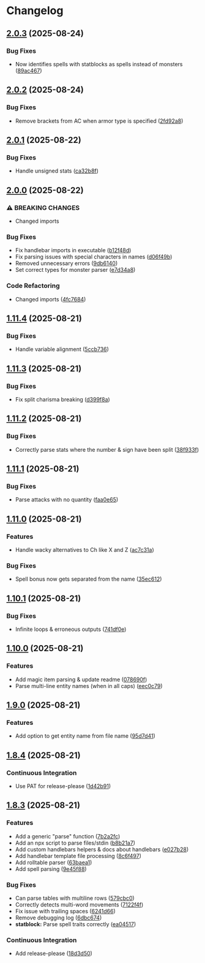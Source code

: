 # Changelog

## [2.0.3](https://github.com/ashleytowner/shadowdark-parser/compare/v2.0.2...v2.0.3) (2025-08-24)


### Bug Fixes

* Now identifies spells with statblocks as spells instead of monsters ([89ac467](https://github.com/ashleytowner/shadowdark-parser/commit/89ac467128c2298ee8e5cd0360ca1a0327c2e85d))

## [2.0.2](https://github.com/ashleytowner/shadowdark-parser/compare/v2.0.1...v2.0.2) (2025-08-24)


### Bug Fixes

* Remove brackets from AC when armor type is specified ([2fd92a8](https://github.com/ashleytowner/shadowdark-parser/commit/2fd92a8db81b883e4a57877343a25002b5771e92))

## [2.0.1](https://github.com/ashleytowner/shadowdark-parser/compare/v2.0.0...v2.0.1) (2025-08-22)


### Bug Fixes

* Handle unsigned stats ([ca32b8f](https://github.com/ashleytowner/shadowdark-parser/commit/ca32b8fc2674df90540d1b8e7453d96ab5ceebf6))

## [2.0.0](https://github.com/ashleytowner/shadowdark-parser/compare/v1.11.4...v2.0.0) (2025-08-22)


### ⚠ BREAKING CHANGES

* Changed imports

### Bug Fixes

* Fix handlebar imports in executable ([b12f48d](https://github.com/ashleytowner/shadowdark-parser/commit/b12f48d5f1f0ab86588245e227aa43dd4d4d8c1f))
* Fix parsing issues with special characters in names ([d06f49b](https://github.com/ashleytowner/shadowdark-parser/commit/d06f49b8a758256dd82f4a2466260e7d74e7e6fa))
* Removed unnecessary errors ([9db6140](https://github.com/ashleytowner/shadowdark-parser/commit/9db6140b5674e9dc31b247a0520459e1d7bd3c85))
* Set correct types for monster parser ([e7d34a8](https://github.com/ashleytowner/shadowdark-parser/commit/e7d34a819f36ad3e8eb3ab1a153c09352d3c0dc7))


### Code Refactoring

* Changed imports ([4fc7684](https://github.com/ashleytowner/shadowdark-parser/commit/4fc76842b2e5a59310ed663c79914cccc724f976))

## [1.11.4](https://github.com/ashleytowner/shadowdark-parser/compare/v1.11.3...v1.11.4) (2025-08-21)


### Bug Fixes

* Handle variable alignment ([5ccb736](https://github.com/ashleytowner/shadowdark-parser/commit/5ccb7369d18770ed8b1911c413f5b6cf57720106))

## [1.11.3](https://github.com/ashleytowner/shadowdark-parser/compare/v1.11.2...v1.11.3) (2025-08-21)


### Bug Fixes

* Fix split charisma breaking ([d399f8a](https://github.com/ashleytowner/shadowdark-parser/commit/d399f8af8699ef4b547417b854fff35ace5346d1))

## [1.11.2](https://github.com/ashleytowner/shadowdark-parser/compare/v1.11.1...v1.11.2) (2025-08-21)


### Bug Fixes

* Correctly parse stats where the number & sign have been split ([38f933f](https://github.com/ashleytowner/shadowdark-parser/commit/38f933fe86232849e4ce3d2f91846338b23193f1))

## [1.11.1](https://github.com/ashleytowner/shadowdark-parser/compare/v1.11.0...v1.11.1) (2025-08-21)


### Bug Fixes

* Parse attacks with no quantity ([faa0e65](https://github.com/ashleytowner/shadowdark-parser/commit/faa0e650419403c0cfdd22e7a39907a65014732b))

## [1.11.0](https://github.com/ashleytowner/shadowdark-parser/compare/v1.10.1...v1.11.0) (2025-08-21)


### Features

* Handle wacky alternatives to Ch like X and Z ([ac7c31a](https://github.com/ashleytowner/shadowdark-parser/commit/ac7c31a4cdb26c26aad03ffd5a6e2cc1ae060326))


### Bug Fixes

* Spell bonus now gets separated from the name ([35ec612](https://github.com/ashleytowner/shadowdark-parser/commit/35ec6128edddb53e0072d822cb367afc21864660))

## [1.10.1](https://github.com/ashleytowner/shadowdark-parser/compare/v1.10.0...v1.10.1) (2025-08-21)


### Bug Fixes

* Infinite loops & erroneous outputs ([741df0e](https://github.com/ashleytowner/shadowdark-parser/commit/741df0eca4785337ddf490e6f304d9012ad9bcb1))

## [1.10.0](https://github.com/ashleytowner/shadowdark-parser/compare/v1.9.0...v1.10.0) (2025-08-21)


### Features

* Add magic item parsing & update readme ([078690f](https://github.com/ashleytowner/shadowdark-parser/commit/078690f0133f2d1fba6a20f76bb2cfa6a7483f85))
* Parse multi-line entity names (when in all caps) ([eec0c79](https://github.com/ashleytowner/shadowdark-parser/commit/eec0c79b1b77b28a11571bfb3c1c69dc71a5e97a))

## [1.9.0](https://github.com/ashleytowner/shadowdark-parser/compare/v1.8.4...v1.9.0) (2025-08-21)


### Features

* Add option to get entity name from file name ([95d7d41](https://github.com/ashleytowner/shadowdark-parser/commit/95d7d41621100f24742a34624a07f45bf80a3129))

## [1.8.4](https://github.com/ashleytowner/shadowdark-parser/compare/v1.8.3...v1.8.4) (2025-08-21)


### Continuous Integration

* Use PAT for release-please ([1d42b91](https://github.com/ashleytowner/shadowdark-parser/commit/1d42b91bcc3b441e24371dc8f9e741297fd0367a))

## [1.8.3](https://github.com/ashleytowner/shadowdark-parser/compare/v1.1.1...v1.8.3) (2025-08-21)


### Features

* Add a generic "parse" function ([7b2a2fc](https://github.com/ashleytowner/shadowdark-parser/commit/7b2a2fc6e167f4ec4d38026e124d0d903fcd0447))
* Add an npx script to parse files/stdin ([b8b21a7](https://github.com/ashleytowner/shadowdark-parser/commit/b8b21a75355327b0d4f43570161d558dbf7dba24))
* Add custom handlebars helpers & docs about handlebars ([e027b28](https://github.com/ashleytowner/shadowdark-parser/commit/e027b28fdccf8cddf17116428aa428b149e1090e))
* Add handlebar template file processing ([8c6f497](https://github.com/ashleytowner/shadowdark-parser/commit/8c6f497d3fddccde0bed69340f42c28027d54a1b))
* Add rolltable parser ([63baea1](https://github.com/ashleytowner/shadowdark-parser/commit/63baea181e69483e4a142165e56731e3a6ea2d46))
* Add spell parsing ([9e45f88](https://github.com/ashleytowner/shadowdark-parser/commit/9e45f8824a53e55732fb7e6d9500e9ebaa616542))


### Bug Fixes

* Can parse tables with multiline rows ([579cbc0](https://github.com/ashleytowner/shadowdark-parser/commit/579cbc0e1cce8e555acd18ac651c20dd19b05721))
* Correctly detects multi-word movements ([7122f4f](https://github.com/ashleytowner/shadowdark-parser/commit/7122f4fc667b7a0fa3377353f8e6b20df64baae6))
* Fix issue with trailing spaces ([6241d66](https://github.com/ashleytowner/shadowdark-parser/commit/6241d66eaeff2cd84f6388104c050b50d90c5b29))
* Remove debugging log ([6dbc674](https://github.com/ashleytowner/shadowdark-parser/commit/6dbc674635c9fef8a73cf48122c802cb47bea03b))
* **statblock:** Parse spell traits correctly ([ea04517](https://github.com/ashleytowner/shadowdark-parser/commit/ea045172999a456e43d26dfeddaea7dee733b94c))


### Continuous Integration

* Add release-please ([18d3d50](https://github.com/ashleytowner/shadowdark-parser/commit/18d3d5074841d8e1955957cfbb6034449f33cbb7))
